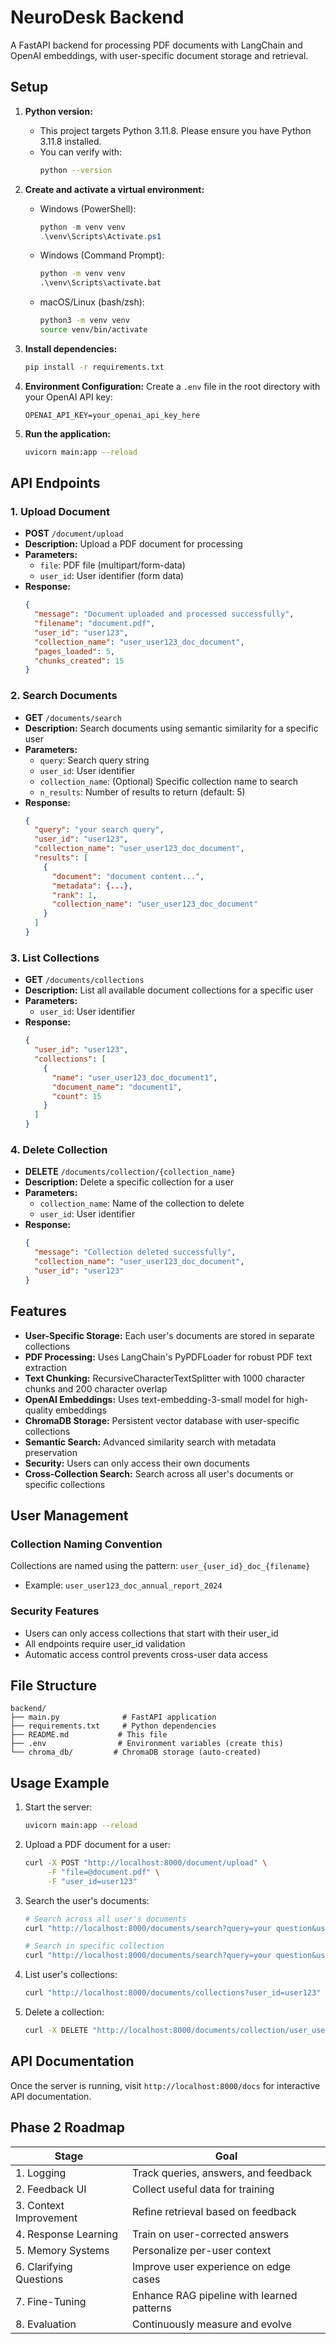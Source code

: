 # NeuroDesk Backend

A FastAPI backend for processing PDF documents with LangChain and OpenAI embeddings, with user-specific document storage and retrieval.

## Setup

1. **Python version:**
   - This project targets Python 3.11.8. Please ensure you have Python 3.11.8 installed.
   - You can verify with:
     ```bash
     python --version
     ```

2. **Create and activate a virtual environment:**
   - Windows (PowerShell):
     ```powershell
     python -m venv venv
     .\venv\Scripts\Activate.ps1
     ```
   - Windows (Command Prompt):
     ```bat
     python -m venv venv
     .\venv\Scripts\activate.bat
     ```
   - macOS/Linux (bash/zsh):
     ```bash
     python3 -m venv venv
     source venv/bin/activate
     ```

3. **Install dependencies:**
   ```bash
   pip install -r requirements.txt
   ```

4. **Environment Configuration:**
   Create a `.env` file in the root directory with your OpenAI API key:
   ```
   OPENAI_API_KEY=your_openai_api_key_here
   ```

5. **Run the application:**
   ```bash
   uvicorn main:app --reload
   ```

## API Endpoints

### 1. Upload Document
- **POST** `/document/upload`
- **Description:** Upload a PDF document for processing
- **Parameters:** 
  - `file`: PDF file (multipart/form-data)
  - `user_id`: User identifier (form data)
- **Response:**
  ```json
  {
    "message": "Document uploaded and processed successfully",
    "filename": "document.pdf",
    "user_id": "user123",
    "collection_name": "user_user123_doc_document",
    "pages_loaded": 5,
    "chunks_created": 15
  }
  ```

### 2. Search Documents
- **GET** `/documents/search`
- **Description:** Search documents using semantic similarity for a specific user
- **Parameters:**
  - `query`: Search query string
  - `user_id`: User identifier
  - `collection_name`: (Optional) Specific collection name to search
  - `n_results`: Number of results to return (default: 5)
- **Response:**
  ```json
  {
    "query": "your search query",
    "user_id": "user123",
    "collection_name": "user_user123_doc_document",
    "results": [
      {
        "document": "document content...",
        "metadata": {...},
        "rank": 1,
        "collection_name": "user_user123_doc_document"
      }
    ]
  }
  ```

### 3. List Collections
- **GET** `/documents/collections`
- **Description:** List all available document collections for a specific user
- **Parameters:**
  - `user_id`: User identifier
- **Response:**
  ```json
  {
    "user_id": "user123",
    "collections": [
      {
        "name": "user_user123_doc_document1",
        "document_name": "document1",
        "count": 15
      }
    ]
  }
  ```

### 4. Delete Collection
- **DELETE** `/documents/collection/{collection_name}`
- **Description:** Delete a specific collection for a user
- **Parameters:**
  - `collection_name`: Name of the collection to delete
  - `user_id`: User identifier
- **Response:**
  ```json
  {
    "message": "Collection deleted successfully",
    "collection_name": "user_user123_doc_document",
    "user_id": "user123"
  }
  ```

## Features

- **User-Specific Storage:** Each user's documents are stored in separate collections
- **PDF Processing:** Uses LangChain's PyPDFLoader for robust PDF text extraction
- **Text Chunking:** RecursiveCharacterTextSplitter with 1000 character chunks and 200 character overlap
- **OpenAI Embeddings:** Uses text-embedding-3-small model for high-quality embeddings
- **ChromaDB Storage:** Persistent vector database with user-specific collections
- **Semantic Search:** Advanced similarity search with metadata preservation
- **Security:** Users can only access their own documents
- **Cross-Collection Search:** Search across all user's documents or specific collections

## User Management

### Collection Naming Convention
Collections are named using the pattern: `user_{user_id}_doc_{filename}`
- Example: `user_user123_doc_annual_report_2024`

### Security Features
- Users can only access collections that start with their user_id
- All endpoints require user_id validation
- Automatic access control prevents cross-user data access

## File Structure

```
backend/
├── main.py              # FastAPI application
├── requirements.txt     # Python dependencies
├── README.md           # This file
├── .env                # Environment variables (create this)
└── chroma_db/         # ChromaDB storage (auto-created)
```

## Usage Example

1. Start the server:
   ```bash
   uvicorn main:app --reload
   ```

2. Upload a PDF document for a user:
   ```bash
   curl -X POST "http://localhost:8000/document/upload" \
        -F "file=@document.pdf" \
        -F "user_id=user123"
   ```

3. Search the user's documents:
   ```bash
   # Search across all user's documents
   curl "http://localhost:8000/documents/search?query=your question&user_id=user123"
   
   # Search in specific collection
   curl "http://localhost:8000/documents/search?query=your question&user_id=user123&collection_name=user_user123_doc_document"
   ```

4. List user's collections:
   ```bash
   curl "http://localhost:8000/documents/collections?user_id=user123"
   ```

5. Delete a collection:
   ```bash
   curl -X DELETE "http://localhost:8000/documents/collection/user_user123_doc_document?user_id=user123"
   ```

## API Documentation

Once the server is running, visit `http://localhost:8000/docs` for interactive API documentation. 

## Phase 2 Roadmap
| Stage                   | Goal                                       |
| ----------------------- | ------------------------------------------ |
| 1. Logging              | Track queries, answers, and feedback       |
| 2. Feedback UI          | Collect useful data for training           |
| 3. Context Improvement  | Refine retrieval based on feedback         |
| 4. Response Learning    | Train on user-corrected answers            |
| 5. Memory Systems       | Personalize per-user context               |
| 6. Clarifying Questions | Improve user experience on edge cases      |
| 7. Fine-Tuning          | Enhance RAG pipeline with learned patterns |
| 8. Evaluation           | Continuously measure and evolve            |
